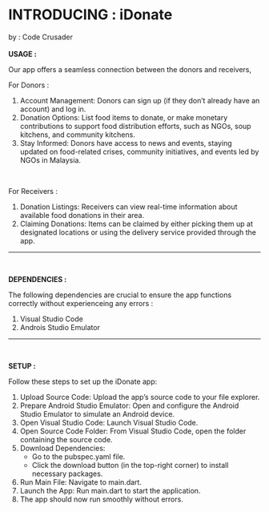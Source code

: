 # INTRODUCING : iDonate
by : Code Crusader
<br/>
<br/>
**USAGE :**

Our app offers a seamless connection between the donors and receivers, 

For Donors :

1. Account Management: Donors can sign up (if they don’t already have an account) and log in.
2. Donation Options: List food items to donate, or make monetary contributions to support food distribution efforts, such as NGOs, soup kitchens, and community kitchens.
3. Stay Informed: Donors have access to news and events, staying updated on food-related crises, community initiatives, and events led by NGOs in Malaysia.
<br/>

For Receivers :
1. Donation Listings: Receivers can view real-time information about available food donations in their area.
2. Claiming Donations: Items can be claimed by either picking them up at designated locations or using the delivery service provided through the app.


-------------------------------------------------------------------------------------------------------------------------------------------
<br/>

**DEPENDENCIES :**

The following dependencies are crucial to ensure the app functions correctly without experienceing any errors :
1. Visual Studio Code
2. Androis Studio Emulator

-------------------------------------------------------------------------------------------------------------------------------------------
<br/>

**SETUP :**

Follow these steps to set up the iDonate app:

1. Upload Source Code: Upload the app’s source code to your file explorer.
2. Prepare Android Studio Emulator: Open and configure the Android Studio Emulator to simulate an Android device.
3. Open Visual Studio Code: Launch Visual Studio Code.
4. Open Source Code Folder: From Visual Studio Code, open the folder containing the source code.
5. Download Dependencies:
    - Go to the pubspec.yaml file.
    - Click the download button (in the top-right corner) to install necessary packages.
6. Run Main File: Navigate to main.dart.
7. Launch the App: Run main.dart to start the application.
8. The app should now run smoothly without errors.

